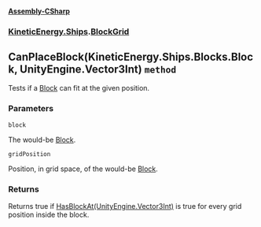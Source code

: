 #### [Assembly-CSharp](./Assembly-CSharp.md 'Assembly-CSharp')
### [KineticEnergy.Ships](./Assembly-CSharp.md#KineticEnergy-Ships 'KineticEnergy.Ships').[BlockGrid](./KineticEnergy-Ships-BlockGrid.md 'KineticEnergy.Ships.BlockGrid')
## CanPlaceBlock(KineticEnergy.Ships.Blocks.Block, UnityEngine.Vector3Int) `method`
Tests if a [Block](./KineticEnergy-Ships-Blocks-Block.md 'KineticEnergy.Ships.Blocks.Block') can fit at the given position.
### Parameters

<a name='KineticEnergy-Ships-BlockGrid-CanPlaceBlock(KineticEnergy-Ships-Blocks-Block-_UnityEngine-Vector3Int)-block'></a>
`block`

The would-be [Block](./KineticEnergy-Ships-Blocks-Block.md 'KineticEnergy.Ships.Blocks.Block').

<a name='KineticEnergy-Ships-BlockGrid-CanPlaceBlock(KineticEnergy-Ships-Blocks-Block-_UnityEngine-Vector3Int)-gridPosition'></a>
`gridPosition`

Position, in grid space, of the would-be [Block](./KineticEnergy-Ships-Blocks-Block.md 'KineticEnergy.Ships.Blocks.Block').
### Returns
Returns true if [HasBlockAt(UnityEngine.Vector3Int)](./KineticEnergy-Ships-BlockGrid-HasBlockAt(UnityEngine-Vector3Int).md 'KineticEnergy.Ships.BlockGrid.HasBlockAt(UnityEngine.Vector3Int)') is true for every grid position inside the block.
